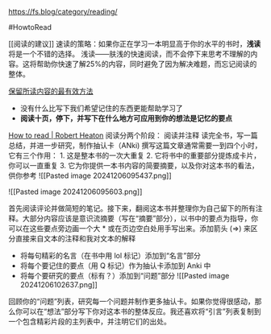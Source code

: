 https://fs.blog/category/reading/

#HowtoRead


[[阅读的建议]] 
速读的策略：如果你正在学习一本明显高于你的水平的书时，**浅读**将是一个不错的选择。
浅读——肤浅的快速阅读，而不会停下来思考不理解的内容。这将帮助你快速了解25%的内容，同时避免了因为解决难题，而忘记阅读的整体。




[保留所读内容的最有效方法](https://fs.blog/how-to-retain-more-of-what-you-read/)
- 没有什么比写下我们希望记住的东西更能帮助学习了
- **阅读十页，停下，并写下在什么地方可应用到你的想法是记忆的要点** 



[How to read | Robert Heaton](https://robertheaton.com/2018/06/25/how-to-read/)
	阅读分两个阶段：
		阅读并注释
		读完全书，写一篇总结，并进一步研究，制作抽认卡（ANki)
	撰写这篇文章通常需要一到四个小时，它有三个作用：
		1. 这是整本书的一次大重复
		2. 它将书中的重要部分提炼成卡片，你可以一直重复
		3. 它为你提供一本书内容的简要摘要，以及你对这本书的看法，供你参考
![[Pasted image 20241206095437.png]]

![[Pasted image 20241206095603.png]]

首先阅读评论并做简短的笔记。接下来，翻阅这本书并整理你为自己留下的所有注释。大部分内容应该是意识流摘要（写在“摘要”部分），以书中的要点为指导，你可以在这些要点旁边画一个大 * 或在页边空白处用手写出来。添加箭头 (=>) 来区分直接来自文本的注释和我对文本的解释

- 将每句精彩的名言（在书中用 lol 标记）添加到“名言”部分
- 将每个要记住的要点（用 Q 标记）作为抽认卡添加到 Anki 中
- 将每个要研究的要点（标有？）添加到“问题”部分
![[Pasted image 20241206102637.png]]

回顾你的“问题”列表，研究每一个问题并制作更多抽认卡。如果你觉得很感动，那么你可以在“想法”部分写下你对这本书的整体反应。我还喜欢将“引言”列表复制到一个包含精彩片段的主列表中，并注明它们的出处。












